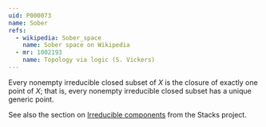 ```yaml
---
uid: P000073
name: Sober
refs:
  - wikipedia: Sober_space
    name: Sober space on Wikipedia
  - mr: 1002193    
    name: Topology via logic (S. Vickers)
---
```


Every nonempty irreducible closed subset of $X$ is the closure of exactly one point of $X$; that is, every nonempty irreducible closed subset has a unique generic point.

See also the section on [Irreducible components](https://stacks.math.columbia.edu/tag/004U) from the Stacks project.

